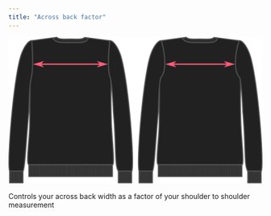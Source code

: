```yaml
---
title: "Across back factor"
---
```


![Across back factor](acrossbackfactor.svg)

Controls your across back width as a factor of your shoulder to shoulder measurement




